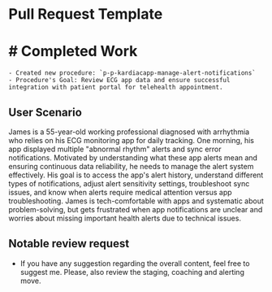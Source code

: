 # Pull Request Template
# # **Completed Work**

    - Created new procedure: `p-p-kardiacapp-manage-alert-notifications`
    - Procedure's Goal: Review ECG app data and ensure successful integration with patient portal for telehealth appointment.

## User Scenario

James is a 55-year-old working professional diagnosed with arrhythmia who relies on his ECG monitoring app for daily tracking. One morning, his app displayed multiple "abnormal rhythm" alerts and sync error notifications. Motivated by understanding what these app alerts mean and ensuring continuous data reliability, he needs to manage the alert system effectively. His goal is to access the app's alert history, understand different types of notifications, adjust alert sensitivity settings, troubleshoot sync issues, and know when alerts require medical attention versus app troubleshooting. James is tech-comfortable with apps and systematic about problem-solving, but gets frustrated when app notifications are unclear and worries about missing important health alerts due to technical issues.

## Notable review request

- If you have any suggestion regarding the overall content, feel free to suggest me. Please, also review the staging, coaching and alerting move. 